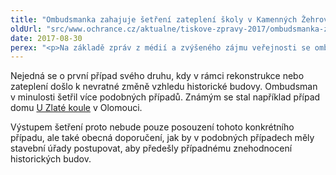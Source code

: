 ```yaml
---
title: "Ombudsmanka zahajuje šetření zateplení školy v Kamenných Žehrovicích"
oldUrl: "src/www.ochrance.cz/aktualne/tiskove-zpravy-2017/ombudsmanka-zahajuje-setreni-zatepleni-skoly-v-kamennych-zehrovicich"
date: 2017-08-30
perex: "<p>Na základě zpráv z médií a zvýšeného zájmu veřejnosti se ombudsmanka rozhodla prošetřit okolnosti rekonstrukce školy v Kamenných Žehrovicích, během které došlo k zásadní změně vzhledu více než stoleté budovy. Šetření se nebude věnovat krokům vedení školy ani vedení města, neboť tyto kroky ombudsmance nepřísluší hodnotit. Cílem šetření je pouze ověřit, zda příslušný stavební úřad postupoval v mezích platných stavebních předpisů.</p>"
---
```


<!-- imported from the old website -->

<p>Nejedná se o první případ svého druhu, kdy v rámci rekonstrukce nebo zateplení došlo k nevratné změně vzhledu historické budovy. Ombudsman v minulosti šetřil více podobných případů. Známým se stal například případ domu <a href="https://www.ochrance.cz/aktualne/tiskove-zpravy-2015/ombudsmanka-brani-fasadu-historickeho-domu-v-olomouci/">U Zlaté koule</a> v Olomouci. </p> <p>Výstupem šetření proto nebude pouze posouzení tohoto konkrétního případu, ale také obecná doporučení, jak by v podobných případech měly stavební úřady postupovat, aby předešly případnému znehodnocení historických budov. </p>
